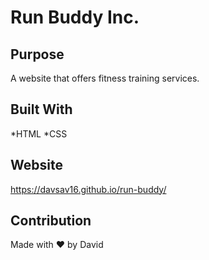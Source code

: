 # Run Buddy Inc.

## Purpose
A website that offers fitness training services.

## Built With
*HTML
*CSS

## Website
https://davsav16.github.io/run-buddy/

## Contribution
Made with ❤ by David
